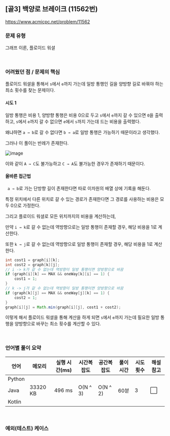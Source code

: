## [골3] 백양로 브레이크 (11562번)

https://www.acmicpc.net/problem/11562

### 문제 유형

그래프 이론, 플로이드 워셜

<br>

### 어려웠던 점 / 문제의 핵심

플로이드 워셜을 통해서 `s`에서 `e`까지 가는데 일방 통행인 길을 양방향 길로 바꿔야 하는 최소 횟수를 찾는 문제이다.

#### 시도 1

일방 통행은 비용 1, 양방향 통행은 비용 0으로 두고 `s`에서 `e`까지 갈 수 있으면 `0`을 출력하고,  `s`에서 `e`까지 갈 수 없으면 `e`에서 `s`까지 가는데 드는 비용을 출력했다.

왜냐하면 `a → b`로 갈 수 없다면 `b → a`로 일방 통행은 가능하기 때문이라고 생각했다.

그러나 이 풀이는 반례가 존재한다.

![image](https://github.com/siwon-park/Problem_Solving/assets/93081720/be9a1639-82b5-4ab8-b65c-16ec78335d18)

이와 같이 `A → C`도 불가능하고 `C → A`도 불가능한 경우가 존재하기 때문이다.

#### 올바른 접근법

` a → b`로 가는 단방향 길이 존재한다면 따로 이차원의 배열 상에 기록을 해둔다.

특정 위치에서 다른 위치로 갈 수 있는 경로가 존재한다면 그 경로를 사용하는 비용은 모두 0으로 가정한다.

그리고 플로이드 워셜로 모든 위치까지의 비용을 계산하는데,

만약 `i → k`로 갈 수 없는데 역방향으로는 일방 통행이 존재할 경우, 해당 비용을 1로 계산한다.

또한 `k → j`로 갈 수 없는데 역방향으로 일방 통행이 존재할 경우, 해당 비용을 1로 계산한다.

```java
int cost1 = graph[i][k];
int cost2 = graph[k][j];
// i -> k가 갈 수 없는데 역방향이 일방 통행이면 양방향으로 바꿈
if (graph[i][k] == MAX && oneWay[k][i] == 1) {
    cost1 = 1;
}
// k -> j가 갈 수 없는데 역방향이 일방 통행이면 양방향으로 바꿈
if (graph[k][j] == MAX && oneWay[j][k] == 1) {
    cost2 = 1;
}
graph[i][j] = Math.min(graph[i][j], cost1 + cost2);
```

이렇게 해서 플로이드 워셜을 통해 계산을 하게 되면 `s`에서 `e`까지 가는데 필요한 일방 통행을 양방향으로 바꾸는 최소 횟수를 계산할 수 있다.

<br>

### 언어별 풀이 요약

| 언어   | 메모리   | 실행 시간(ms) | 시간복잡도 | 공간복잡도 | 풀이 시간 | 시도 횟수 | 해설 참고            |
| ------ | -------- | ------------- | ---------- | ---------- | --------- | --------- | -------------------- |
| Python |          |               |            |            |           |           |                      |
| Java   | 33320 KB | 496 ms        | O(N ^ 3)   | O(N ^ 2)   | 60분      | 3         | :white_large_square: |
| Kotlin |          |               |            |            |           |           |                      |

<br>

### 예외(테스트) 케이스

```
```

